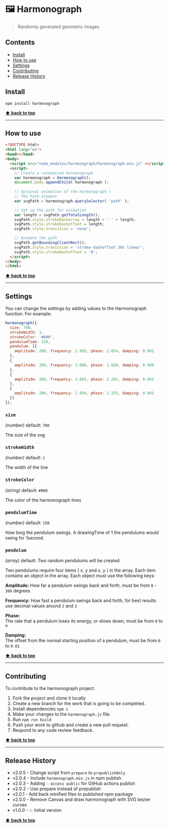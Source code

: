 🖼 Harmonograph
==============

> Randomly generated geometric images


## Contents

* [Install](#install)
* [How to use](#use)
* [Settings](#settings)
* [Contributing](#contributing)
* [Release History](#release-history)


## Install

```shell
npm install harmonograph
```

**[⬆ back to top](#contents)**


----------------------------------------------------------------------------------------------------------------------------------------------------------------


## How to use

```html
<!DOCTYPE html>
<html lang="en">
<head></head>
<body>
  <script src="node_modules/harmonograph/harmonograph.min.js" ></script>
  <script>
    // Create a randomised Harmonograph
    var harmonograph = Harmonograph();
    document.body.appendChild( harmonograph );
    
    // Optional animation of the Harmonograph ⬇️
    // The Path element
    var svgPath = harmonograph.querySelector( 'path' );

    // Set up the path for animation
    var length = svgPath.getTotalLength();
    svgPath.style.strokeDasharray = length + ' ' + length;
    svgPath.style.strokeDashoffset = length;
    svgPath.style.transition = 'none';

    // Animate the path
    svgPath.getBoundingClientRect();
    svgPath.style.transition = 'stroke-dashoffset 30s linear';
    svgPath.style.strokeDashoffset = '0';
  </script>
</body>
</html>

```

**[⬆ back to top](#contents)**


----------------------------------------------------------------------------------------------------------------------------------------------------------------


## Settings

You can change the settings by adding values to the Harmonograph function. For example:

```js
Harmonograph({
  size: 700,
  strokeWidth: 1,
  strokeColor: '#000',
  pendulumTime: 150,
  pendulum: [{
    amplitude: 200, frequency: 2.985, phase: 2.054, damping: 0.001
  },
  {
    amplitude: 200, frequency: 3.006, phase: 1.820, damping: 0.008
  },
  {
    amplitude: 200, frequency: 3.003, phase: 2.283, damping: 0.001
  },
  {
    amplitude: 200, frequency: 1.994, phase: 1.155, damping: 0.001
  }]
});
```

### `size`
_(number)_
default: `700`

The size of the svg


### `strokeWidth`
_(number)_
default: `1`

The width of the line


### `strokeColor`
_(string)_
default: `#000`

The color of the harmonograph lines


### `pendulumTime`
_(number)_
default: `150`

How long the pendulum swings. A drawingTime of 1 the pendulums would swing for 1second.


### `pendulum`
_(array)_
default: Two random pendulums will be created

Two pendulums require four items ( x, y and x, y ) in the array. Each item contains an object in the array. Each object must use the following keys:

**Amplitude:** 
How far a pendulum swings back and forth, must be from `0` - `360` degrees

**Frequency:** 
How fast a pendulum swings back and forth, for best results use decimal values around `2` and `3`

**Phase:**     
The rate that a pendulum loses its energy, or slows down, must be from `0` to `π`

**Damping:**   
The offset from the normal starting position of a pendulum, must be from `0` to `0.01`


**[⬆ back to top](#contents)**


----------------------------------------------------------------------------------------------------------------------------------------------------------------


## Contributing

To contribute to the harmonograph project:
1. Fork the project and clone it locally
1. Create a new branch for the work that is going to be completed.
1. Install dependencies `npm i`
1. Make your changes to the `harmonograph.js` file.
1. Run `npm run build`
1. Push your work to github and create a new pull request.
1. Respond to any code review feedback.

**[⬆ back to top](#contents)**


----------------------------------------------------------------------------------------------------------------------------------------------------------------

## Release History

* v2.0.5  - Change script from `prepare` to `prepublishOnly`
* v2.0.4  - Include `harmonograph.min.js` in npm publish
* v2.0.3  - Adding `--access public` for GitHub actions publish
* v2.0.2  - Use prepare instead of prepublish
* v2.0.1  - Add back minified files to published npm package
* v2.0.0  - Remove Canvas and draw harmonograph with SVG bezier curves
* v1.0.0  - 💥 Initial version


**[⬆ back to top](#contents)**


